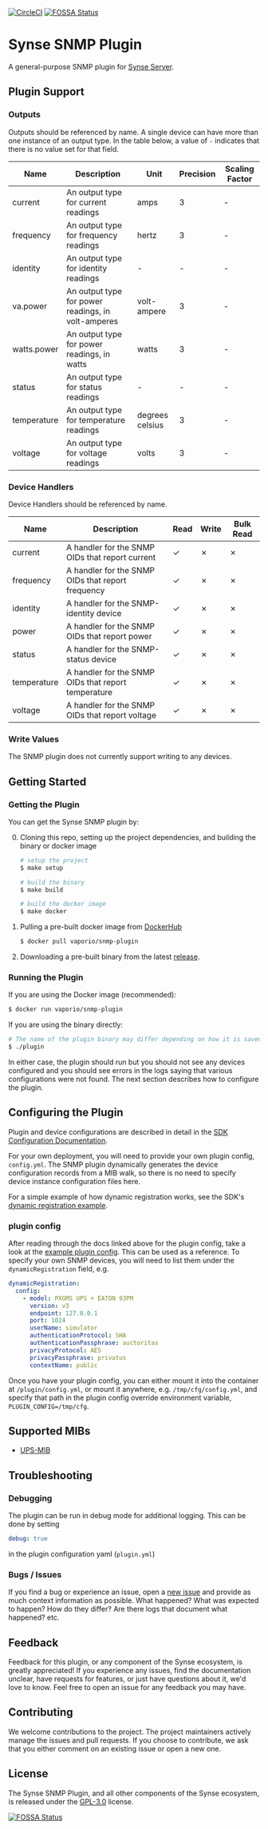 [![CircleCI](https://circleci.com/gh/vapor-ware/synse-snmp-plugin.svg?style=shield)](https://circleci.com/gh/vapor-ware/synse-snmp-plugin)
[![FOSSA Status](https://app.fossa.io/api/projects/git%2Bgithub.com%2Fvapor-ware%2Fsynse-snmp-plugin.svg?type=shield)](https://app.fossa.io/projects/git%2Bgithub.com%2Fvapor-ware%2Fsynse-snmp-plugin?ref=badge_shield)

# Synse SNMP Plugin
A general-purpose SNMP plugin for [Synse Server][synse-server].

## Plugin Support
### Outputs
Outputs should be referenced by name. A single device can have more than one instance
of an output type. In the table below, a value of `-` indicates that there is no value
set for that field.

| Name | Description | Unit | Precision | Scaling Factor |
| ---- | ----------- | ---- | --------- | -------------- |
| current | An output type for current readings | amps | 3 | - |
| frequency | An output type for frequency readings | hertz | 3 | - |
| identity | An output type for identity readings | - | - | - |
| va.power | An output type for power readings, in volt-amperes | volt-ampere | 3 | - |
| watts.power | An output type for power readings, in watts | watts | 3 | - |
| status | An output type for status readings | - | - | - |
| temperature | An output type for temperature readings | degrees celsius | 3 | - |
| voltage | An output type for voltage readings | volts | 3 | - |

### Device Handlers
Device Handlers should be referenced by name.

| Name | Description | Read | Write | Bulk Read |
| ---- | ----------- | ---- | ----- | --------- |
| current | A handler for the SNMP OIDs that report current | ✓ | ✗ | ✗ |
| frequency | A handler for the SNMP OIDs that report frequency | ✓ | ✗ | ✗ |
| identity | A handler for the SNMP-identity device | ✓ | ✗ | ✗ |
| power | A handler for the SNMP OIDs that report power | ✓ | ✗ | ✗ |
| status | A handler for the SNMP-status device | ✓ | ✗ | ✗ |
| temperature | A handler for the SNMP OIDs that report temperature | ✓ | ✗ | ✗ |
| voltage | A handler for the SNMP OIDs that report voltage | ✓ | ✗ | ✗ |

### Write Values
The SNMP plugin does not currently support writing to any devices.


## Getting Started
### Getting the Plugin
You can get the Synse SNMP plugin by:

0. Cloning this repo, setting up the project dependencies, and building the binary or docker image
   ```bash
   # setup the project
   $ make setup

   # build the binary
   $ make build

   # build the docker image
   $ make docker
   ```
0. Pulling a pre-built docker image from [DockerHub][plugin-dockerhub]
   ```bash
   $ docker pull vaporio/snmp-plugin
   ```
0. Downloading a pre-built binary from the latest [release][plugin-release].

### Running the Plugin
If you are using the Docker image (recommended):
```bash
$ docker run vaporio/snmp-plugin
```

If you are using the binary directly:
```bash
# The name of the plugin binary may differ depending on how it is saved.
$ ./plugin
```

In either case, the plugin should run but you should not see any devices configured
and you should see errors in the logs saying that various configurations were not found.
The next section describes how to configure the plugin.

## Configuring the Plugin
Plugin and device configurations are described in detail in the [SDK Configuration Documentation][sdk-config-docs].

For your own deployment, you will need to provide your own plugin config, `config.yml`.
The SNMP plugin dynamically generates the device configuration records from a MIB walk,
so there is no need to specify device instance configuration files here.

For a simple example of how dynamic registration works, see the SDK's
[dynamic registration example][dynamic-reg-example].

### plugin config
After reading through the docs linked above for the plugin config, take a look at the
[example plugin config](config.yml). This can be used as a reference. To specify your
own SNMP devices, you will need to list them under the `dynamicRegistration` field, e.g.
```yaml
dynamicRegistration:
  config:
    - model: PXGMS UPS + EATON 93PM
      version: v3
      endpoint: 127.0.0.1
      port: 1024
      userName: simulator
      authenticationProtocol: SHA
      authenticationPassphrase: auctoritas
      privacyProtocol: AES
      privacyPassphrase: privatus
      contextName: public
```

Once you have your plugin config, you can either mount it into the container at `/plugin/config.yml`,
or mount it anywhere, e.g. `/tmp/cfg/config.yml`, and specify that path in the plugin config
override environment variable, `PLUGIN_CONFIG=/tmp/cfg`.

## Supported MIBs

* [UPS-MIB][ups-mib-rfc]


## Troubleshooting
### Debugging
The plugin can be run in debug mode for additional logging. This can be done by setting
```yaml
debug: true
```
in the plugin configuration yaml (`plugin.yml`)

### Bugs / Issues
If you find a bug or experience an issue, open a [new issue][issues] and provide as much context
information as possible. What happened? What was expected to happen? How do they differ?
Are there logs that document what happened? etc.

## Feedback
Feedback for this plugin, or any component of the Synse ecosystem, is greatly appreciated!
If you experience any issues, find the documentation unclear, have requests for features,
or just have questions about it, we'd love to know. Feel free to open an issue for any
feedback you may have.

## Contributing
We welcome contributions to the project. The project maintainers actively manage the issues
and pull requests. If you choose to contribute, we ask that you either comment on an existing
issue or open a new one.

## License
The Synse SNMP Plugin, and all other components of the Synse ecosystem, is released under the
[GPL-3.0](LICENSE) license.

[![FOSSA Status](https://app.fossa.io/api/projects/git%2Bgithub.com%2Fvapor-ware%2Fsynse-snmp-plugin.svg?type=large)](https://app.fossa.io/projects/git%2Bgithub.com%2Fvapor-ware%2Fsynse-snmp-plugin?ref=badge_large)


[synse-server]: https://github.com/vapor-ware/synse-server
[plugin-dockerhub]: https://hub.docker.com/r/vaporio/snmp-plugin
[plugin-release]: https://github.com/vapor-ware/synse-snmp-plugin/releases
[sdk-config-docs]: http://synse-sdk.readthedocs.io/en/latest/user/configuration.html
[dynamic-reg-example]: https://github.com/vapor-ware/synse-sdk/tree/master/examples/dynamic_registration
[ups-mib-rfc]: https://tools.ietf.org/html/rfc1628
[issues]: https://github.com/vapor-ware/synse-snmp-plugin/issues